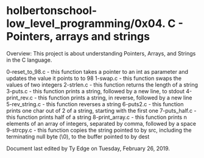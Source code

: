 # holbertonschool-low_level_programming/0x04. C - Pointers, arrays and strings


Overview: This project is about understanding Pointers, Arrays, and Strings in the C language.

0-reset_to_98.c - this function takes a pointer to an int as parameter and updates the value it points to to 98
1-swap.c - this function swaps the values of two integers
2-strlen.c - this function returns the length of a string
3-puts.c - this function prints a string, followed by a new line, to stdout
4-print_rev.c - this function prints a string, in reverse, followed by a new line
5-rev_string.c - this function reverses a string
6-puts2.c - this function prints one char out of 2 of a string, starting with the first one
7-puts_half.c - this function prints half of a string
8-print_array.c - this function  prints n elements of an array of integers, separated by comma, followed by a space
9-strcpy.c - this function copies the string pointed to by src, including the terminating null byte (\0), to the buffer pointed to by dest

Document last edited by Ty Edge on Tuesday, February 26, 2019.